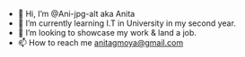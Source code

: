- 👋 Hi, I’m @Ani-jpg-alt aka Anita
- 🌱 I’m currently learning I.T in University in my second year.
- 💞️ I’m looking to showcase my work & land a job.
- 📫 How to reach me anitagmoya@gmail.com

<!---
Ani-jpg-alt/Ani-jpg-alt is a ✨ special ✨ repository because its `README.md` (this file) appears on your GitHub profile.
You can click the Preview link to take a look at your changes.
--->

